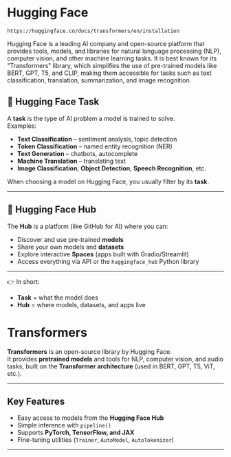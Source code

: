 # Hugging Face

`https://huggingface.co/docs/transformers/en/installation`


Hugging Face is a leading AI company and open-source platform that provides tools, models, and libraries for natural language processing (NLP), computer vision, and other machine learning tasks. It is best known for its "Transformers" library, which simplifies the use of pre-trained models like BERT, GPT, T5, and CLIP, making them accessible for tasks such as text classification, translation, summarization, and image recognition.

## 🔹 Hugging Face Task
A **task** is the type of AI problem a model is trained to solve.  
Examples:
- **Text Classification** – sentiment analysis, topic detection  
- **Token Classification** – named entity recognition (NER)  
- **Text Generation** – chatbots, autocomplete  
- **Machine Translation** – translating text  
- **Image Classification**, **Object Detection**, **Speech Recognition**, etc.  

When choosing a model on Hugging Face, you usually filter by its **task**.

---

## 🔹 Hugging Face Hub
The **Hub** is a platform (like GitHub for AI) where you can:
- Discover and use pre-trained **models**  
- Share your own models and **datasets**  
- Explore interactive **Spaces** (apps built with Gradio/Streamlit)  
- Access everything via API or the `huggingface_hub` Python library  

---

👉 In short:
- **Task** = what the model does  
- **Hub** = where models, datasets, and apps live



# Transformers

**Transformers** is an open-source library by Hugging Face.  
It provides **pretrained models** and tools for NLP, computer vision, and audio tasks, built on the **Transformer architecture** (used in BERT, GPT, T5, ViT, etc.).

---

## Key Features
- Easy access to models from the **Hugging Face Hub**  
- Simple inference with `pipeline()`  
- Supports **PyTorch, TensorFlow, and JAX**  
- Fine-tuning utilities (`Trainer`, `AutoModel`, `AutoTokenizer`)  

---

